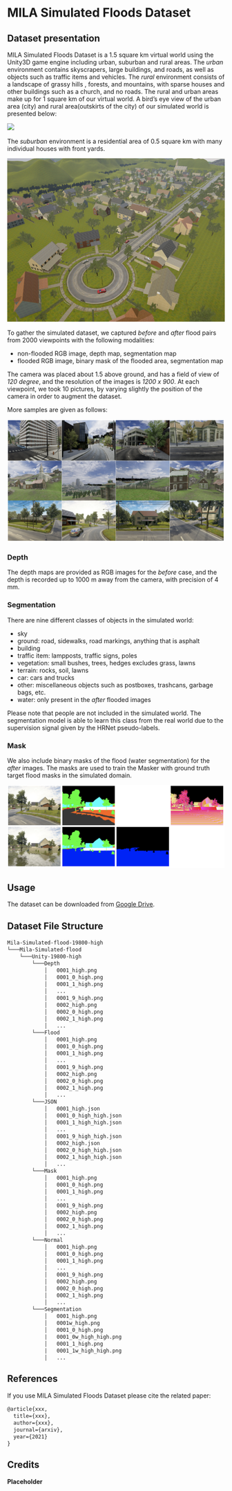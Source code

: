 # MILA Simulated Floods Dataset

## Dataset presentation
MILA Simulated Floods Dataset is a 1.5 square km virtual world using the Unity3D game engine including urban, suburban and rural areas.
The *urban* environment contains skyscrapers, large buildings, and roads, as well as objects such as traffic items and vehicles. The *rural* environment consists of a landscape of grassy hills , forests, and mountains, with sparse houses and other buildings such as a church, and no roads. The rural and urban areas make up for 1 square km of our virtual world. A bird’s eye view of the urban area (city) and rural area(outskirts of the city) of our simulated world is presented below:

![](/image/bird_eye.png)

The *suburban* environment is a residential area of 0.5 square km with many individual houses with front yards. 

![](/image/0001.png)

To gather the simulated dataset, we captured *before* and *after* flood pairs from 2000 viewpoints with the following modalities:
- non-flooded RGB image, depth map, segmentation map
- flooded RGB image, binary mask of the flooded area, segmentation map

The camera was placed about 1.5 above ground, and has a field of view of *120 degree*, and the resolution of the images is *1200 x 900*. At each viewpoint, we took 10 pictures, by varying slightly the position of the camera in order to augment the dataset.

More samples are given as follows:

![](/image/samples.png)

### Depth 
The depth maps are provided as RGB images for the *before* case, and the depth is recorded up to 1000 m away from the camera, with precision of 4 mm. 

### Segmentation
There are nine different classes of objects in the simulated world:
- sky
- ground: road, sidewalks, road markings, anything that is asphalt
- building
- traffic item: lampposts, traffic signs, poles
- vegetation: small bushes, trees, hedges excludes grass, lawns
- terrain: rocks, soil, lawns
- car: cars and trucks
- other: miscellaneous objects such as postboxes, trashcans, garbage bags, etc.
- water: only present in the *after* flooded images
 
Please note that people are not included in the simulated world. The segmentation model is able to learn this class from the real world due to the supervision signal given by the HRNet pseudo-labels.

### Mask
We also include binary masks of the flood (water segmentation) for the *after* images. The masks are used to train the Masker with ground truth target flood masks in the simulated domain.

![](/image/overall.png)
## Usage 
The dataset can be downloaded from [Google Drive](https://drive.google.com/drive/folders/1aU6f-El0Sps7iBMMekEePzzqDXNmwAiv?usp=sharing).

## Dataset File Structure
```
Mila-Simulated-flood-19800-high
└───Mila-Simulated-flood
    └───Unity-19800-high
        └───Depth
            │   0001_high.png
            │   0001_0_high.png
            │   0001_1_high.png
            │   ...
            │   0001_9_high.png
            │   0002_high.png
            │   0002_0_high.png
            │   0002_1_high.png
            │   ...
        └───Flood
            │   0001_high.png
            │   0001_0_high.png
            │   0001_1_high.png
            │   ...
            │   0001_9_high.png
            │   0002_high.png
            │   0002_0_high.png
            │   0002_1_high.png
            │   ...
        └───JSON
            │   0001_high.json
            │   0001_0_high_high.json
            │   0001_1_high_high.json
            │   ...
            │   0001_9_high_high.json
            │   0002_high.json
            │   0002_0_high_high.json
            │   0002_1_high_high.json
            │   ...
        └───Mask
            │   0001_high.png
            │   0001_0_high.png
            │   0001_1_high.png
            │   ...
            │   0001_9_high.png
            │   0002_high.png
            │   0002_0_high.png
            │   0002_1_high.png
            │   ...
        └───Normal
            │   0001_high.png
            │   0001_0_high.png
            │   0001_1_high.png
            │   ...
            │   0001_9_high.png
            │   0002_high.png
            │   0002_0_high.png
            │   0002_1_high.png
            │   ...
        └───Segmentation
            │   0001_high.png
            │   0001w_high.png
            │   0001_0_high.png
            |   0001_0w_high_high.png
            │   0001_1_high.png
            |   0001_1w_high_high.png
            │   ...
```

## References
If you use MILA Simulated Floods Dataset please cite the related paper:
```
@article{xxx,
  title={xxx},
  author={xxx},
  journal={arxiv},
  year={2021}
}
```

## Credits
**Placeholder**
